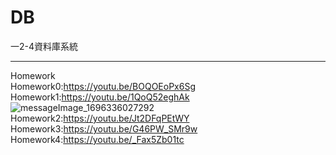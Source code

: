 # DB
一2-4資料庫系統
***
Homework  
Homework0:https://youtu.be/BOQOEoPx6Sg  
Homework1:https://youtu.be/1QoQ52eghAk
![messageImage_1696336027292](https://github.com/willchiou1012/DB/assets/113057094/7614d07e-5db5-40be-9310-97772d03b149)  
Homework2:https://youtu.be/Jt2DFqPEtWY  
Homework3:https://youtu.be/G46PW_SMr9w  
Homework4:https://youtu.be/_Fax5Zb01tc

